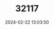 ---
title: "32117"
category: "Gustavia petiolata"
draft: false
date: 2024-02-22 13:03:50
languages:
  South American Indian (Other): ["Huagaalaj Pucachi"]
  Spanish; Castilian: ["Pacora"]
---